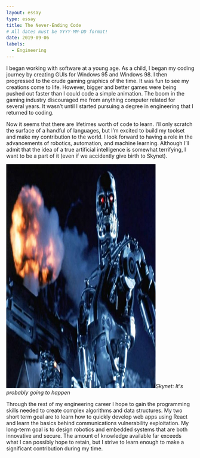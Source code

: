 ```yaml
---
layout: essay
type: essay
title: The Never-Ending Code
# All dates must be YYYY-MM-DD format!
date: 2019-09-06
labels:
  - Engineering
---
```




I began working with software at a young age. As a child, I began my coding journey by creating GUIs for Windows 95 and Windows 98. I then progressed to the crude gaming graphics of the time. It was fun to see my creations come to life. However, bigger and better games were being pushed out faster than I could code a simple animation. The boom in the gaming industry discouraged me from anything computer related for several years. It wasn’t until I started pursuing a degree in engineering that I returned to coding.

Now it seems that there are lifetimes worth of code to learn. I’ll only scratch the surface of a handful of languages, but I’m excited to build my toolset and make my contribution to the world. I look forward to having a role in the advancements of robotics, automation, and machine learning. Although I’ll admit that the idea of a true artificial intelligence is somewhat terrifying, I want to be a part of it (even if we accidently give birth to Skynet).

<img class="ui tiny right spaced image" src="../images/terminator.jpg" width="400" height="600">*Skynet: It's probably going to happen*

Through the rest of my engineering career I hope to gain the programming skills needed to create complex algorithms and data structures. My two short term goal are to learn how to quickly develop web apps using React and learn the basics behind communications vulnerability exploitation. My long-term goal is to design robotics and embedded systems that are both innovative and secure. The amount of knowledge available far exceeds what I can possibly hope to retain, but I strive to learn enough to make a significant contribution during my time. 



